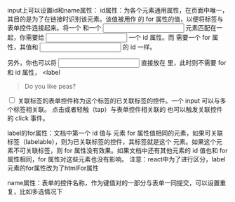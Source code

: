 input上可以设置id和name属性：
id属性：为各个元素通用属性，在页面中唯一，其目的是为了在链接时识别该元素。该值被用作 <label> 的 for 属性的值，以便将标签与表单控件连接起来。将一个 <label> 和一个 <input> 元素匹配在一起，你需要给 <input> 一个 id 属性。而 <label> 需要一个 for 属性，其值和 <input> 的 id 一样。

另外，你也可以将 <input> 直接放在 <label> 里，此时则不需要 for 和 id 属性，
<label
  >Do you like peas?
  <input type="checkbox" name="peas" />
</label>
关联标签的表单控件称为这个标签的已关联标签的控件。一个 input 可以与多个标签相关联。
点击或者轻触（tap）与表单控件相关联的 <label> 也可以触发关联控件的 click 事件。

label的for属性：文档中第一个 id 值与 <label> 元素 for 属性值相同的元素，如果可关联标签（labelable），则为已关联标签的控件，其标签就是这个 <label> 元素。如果这个元素不可关联标签，则 for 属性没有效果。如果文档中还有其他元素的 id 值也和 for 属性相同，for 属性对这些元素也没有影响。
注意：react中为了进行区分，label元素的for属性改为了htmlFor属性


name属性：表单的控件名称，作为键值对的一部分与表单一同提交，可以设置重复，比如多选情况下